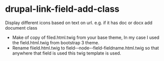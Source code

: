 # drupal-link-field-add-class
Display different icons based on text on url. e.g. if it has doc or docx add document class

- Make of copy of filed.html.twig from your base theme, In my case I used the field.html.twig from bootstrap 3 theme.
- Rename fiield.html.twig to field--node--field-fieldname.html.twig so that anywhere that field is used this twig template is   used.
